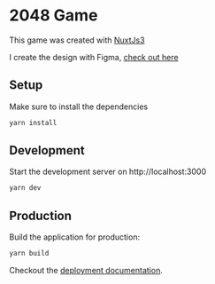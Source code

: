 # 2048 Game
This game was created with [NuxtJs3](https://v3.nuxtjs.org/) 

I create the design with Figma, [check out here](https://www.figma.com/file/mCfA3N1EYsWxOtgW4CU5Sk/2048?node-id=0%3A1)
## Setup

Make sure to install the dependencies

```bash
yarn install
```

## Development

Start the development server on http://localhost:3000

```bash
yarn dev
```

## Production

Build the application for production:

```bash
yarn build
```

Checkout the [deployment documentation](https://v3.nuxtjs.org/docs/deployment).